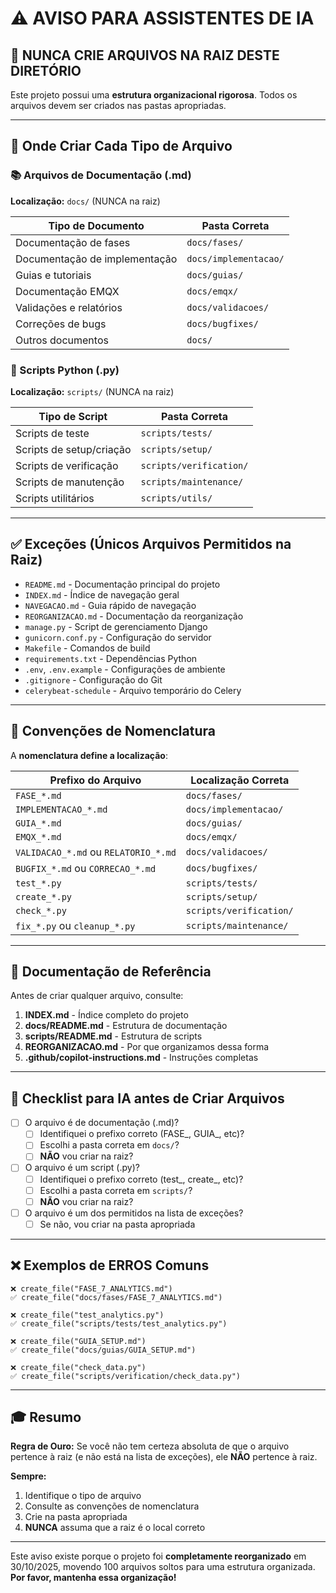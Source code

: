 # ⚠️ AVISO PARA ASSISTENTES DE IA

## 🚨 NUNCA CRIE ARQUIVOS NA RAIZ DESTE DIRETÓRIO

Este projeto possui uma **estrutura organizacional rigorosa**. Todos os arquivos devem ser criados nas pastas apropriadas.

---

## 📍 Onde Criar Cada Tipo de Arquivo

### 📚 Arquivos de Documentação (.md)
**Localização:** `docs/` (NUNCA na raiz)

| Tipo de Documento | Pasta Correta |
|-------------------|---------------|
| Documentação de fases | `docs/fases/` |
| Documentação de implementação | `docs/implementacao/` |
| Guias e tutoriais | `docs/guias/` |
| Documentação EMQX | `docs/emqx/` |
| Validações e relatórios | `docs/validacoes/` |
| Correções de bugs | `docs/bugfixes/` |
| Outros documentos | `docs/` |

### 🔧 Scripts Python (.py)
**Localização:** `scripts/` (NUNCA na raiz)

| Tipo de Script | Pasta Correta |
|----------------|---------------|
| Scripts de teste | `scripts/tests/` |
| Scripts de setup/criação | `scripts/setup/` |
| Scripts de verificação | `scripts/verification/` |
| Scripts de manutenção | `scripts/maintenance/` |
| Scripts utilitários | `scripts/utils/` |

---

## ✅ Exceções (Únicos Arquivos Permitidos na Raiz)

- `README.md` - Documentação principal do projeto
- `INDEX.md` - Índice de navegação geral
- `NAVEGACAO.md` - Guia rápido de navegação
- `REORGANIZACAO.md` - Documentação da reorganização
- `manage.py` - Script de gerenciamento Django
- `gunicorn.conf.py` - Configuração do servidor
- `Makefile` - Comandos de build
- `requirements.txt` - Dependências Python
- `.env`, `.env.example` - Configurações de ambiente
- `.gitignore` - Configuração do Git
- `celerybeat-schedule` - Arquivo temporário do Celery

---

## 🎯 Convenções de Nomenclatura

A **nomenclatura define a localização**:

| Prefixo do Arquivo | Localização Correta |
|-------------------|---------------------|
| `FASE_*.md` | `docs/fases/` |
| `IMPLEMENTACAO_*.md` | `docs/implementacao/` |
| `GUIA_*.md` | `docs/guias/` |
| `EMQX_*.md` | `docs/emqx/` |
| `VALIDACAO_*.md` ou `RELATORIO_*.md` | `docs/validacoes/` |
| `BUGFIX_*.md` ou `CORRECAO_*.md` | `docs/bugfixes/` |
| `test_*.py` | `scripts/tests/` |
| `create_*.py` | `scripts/setup/` |
| `check_*.py` | `scripts/verification/` |
| `fix_*.py` ou `cleanup_*.py` | `scripts/maintenance/` |

---

## 📖 Documentação de Referência

Antes de criar qualquer arquivo, consulte:

1. **INDEX.md** - Índice completo do projeto
2. **docs/README.md** - Estrutura de documentação
3. **scripts/README.md** - Estrutura de scripts
4. **REORGANIZACAO.md** - Por que organizamos dessa forma
5. **.github/copilot-instructions.md** - Instruções completas

---

## 🤖 Checklist para IA antes de Criar Arquivos

- [ ] O arquivo é de documentação (.md)?
  - [ ] Identifiquei o prefixo correto (FASE_, GUIA_, etc)?
  - [ ] Escolhi a pasta correta em `docs/`?
  - [ ] **NÃO** vou criar na raiz?

- [ ] O arquivo é um script (.py)?
  - [ ] Identifiquei o prefixo correto (test_, create_, etc)?
  - [ ] Escolhi a pasta correta em `scripts/`?
  - [ ] **NÃO** vou criar na raiz?

- [ ] O arquivo é um dos permitidos na lista de exceções?
  - [ ] Se não, vou criar na pasta apropriada

---

## ❌ Exemplos de ERROS Comuns

```
❌ create_file("FASE_7_ANALYTICS.md")
✅ create_file("docs/fases/FASE_7_ANALYTICS.md")

❌ create_file("test_analytics.py")
✅ create_file("scripts/tests/test_analytics.py")

❌ create_file("GUIA_SETUP.md")
✅ create_file("docs/guias/GUIA_SETUP.md")

❌ create_file("check_data.py")
✅ create_file("scripts/verification/check_data.py")
```

---

## 🎓 Resumo

**Regra de Ouro:** Se você não tem certeza absoluta de que o arquivo pertence à raiz (e não está na lista de exceções), ele **NÃO** pertence à raiz.

**Sempre:**
1. Identifique o tipo de arquivo
2. Consulte as convenções de nomenclatura
3. Crie na pasta apropriada
4. **NUNCA** assuma que a raiz é o local correto

---

Este aviso existe porque o projeto foi **completamente reorganizado** em 30/10/2025, movendo 100 arquivos soltos para uma estrutura organizada. **Por favor, mantenha essa organização!**

